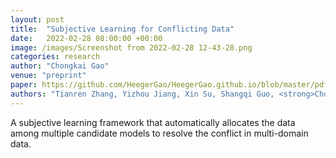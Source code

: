 ```yaml
---
layout: post
title:  "Subjective Learning for Conflicting Data"
date:   2022-02-28 08:00:00 +00:00
image: /images/Screenshot from 2022-02-28 12-43-28.png
categories: research
author: "Chongkai Gao"
venue: "preprint"
paper: https://github.com/HeegerGao/HeegerGao.github.io/blob/master/pdfs/subjective_learning_for_confli.pdf
authors: "Tianren Zhang, Yizhou Jiang, Xin Su, Shangqi Guo, <strong>Chongkai Gao</strong> and Feng Chen"
---
```

A subjective learning framework that automatically allocates the data among multiple candidate models to resolve the conflict in multi-domain data.
